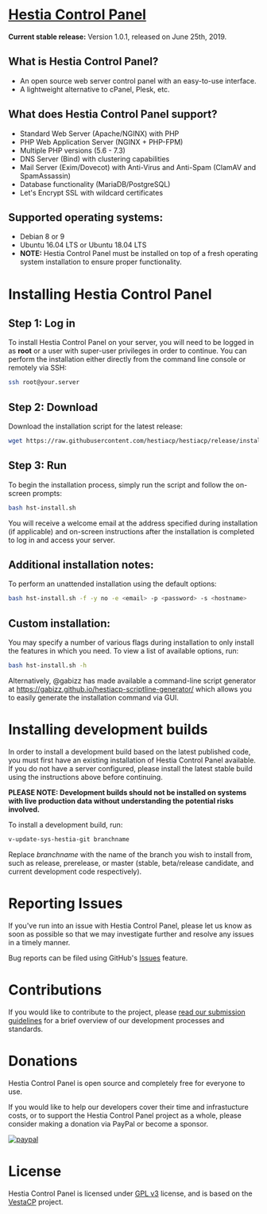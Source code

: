 [Hestia Control Panel](https://www.hestiacp.com/)
==================================================
**Current stable release:** Version 1.0.1, released on June 25th, 2019.

What is Hestia Control Panel?
----------------------------
* An open source web server control panel with an easy-to-use interface.
* A lightweight alternative to cPanel, Plesk, etc.

What does Hestia Control Panel support?
----------------------------
* Standard Web Server (Apache/NGINX) with PHP
* PHP Web Application Server (NGINX + PHP-FPM)
* Multiple PHP versions (5.6 - 7.3)
* DNS Server (Bind) with clustering capabilities
* Mail Server (Exim/Dovecot) with Anti-Virus and Anti-Spam (ClamAV and SpamAssassin)
* Database functionality (MariaDB/PostgreSQL)
* Let's Encrypt SSL with wildcard certificates

Supported operating systems:
----------------------------
* Debian 8 or 9
* Ubuntu 16.04 LTS or Ubuntu 18.04 LTS
* **NOTE:** Hestia Control Panel must be installed on top of a fresh operating system installation to ensure proper functionality.

Installing Hestia Control Panel
============================
## Step 1: Log in
To install Hestia Control Panel on your server, you will need to be logged in as **root** or a user with super-user privileges in order to continue. You can perform the installation either directly from the command line console or remotely via SSH:
```bash
ssh root@your.server
```
## Step 2: Download
Download the installation script for the latest release:
```bash
wget https://raw.githubusercontent.com/hestiacp/hestiacp/release/install/hst-install.sh
```
## Step 3: Run
To begin the installation process, simply run the script and follow the on-screen prompts:
```bash
bash hst-install.sh
```
You will receive a welcome email at the address specified during installation (if applicable) and on-screen instructions after the installation is completed to log in and access your server.

## Additional installation notes:
To perform an unattended installation using the default options:
```bash
bash hst-install.sh -f -y no -e <email> -p <password> -s <hostname>
```
## Custom installation:
You may specify a number of various flags during installation to only install the features in which you need. To view a list of available options, run:
```bash
bash hst-install.sh -h
```
Alternatively, @gabizz has made available a command-line script generator at https://gabizz.github.io/hestiacp-scriptline-generator/ which allows you to easily generate the installation command via GUI.

Installing development builds
=============================
In order to install a development build based on the latest published code, you must first have an existing installation of Hestia Control Panel available. If you do not have a server configured, please install the latest stable build using the instructions above before continuing.

**PLEASE NOTE: Development builds should not be installed on systems with live production data without understanding the potential risks involved.**

To install a development build, run:
```bash
v-update-sys-hestia-git branchname
```
Replace *branchname* with the name of the branch you wish to install from, such as release, prerelease, or master (stable, beta/release candidate, and current development code respectively). 

Reporting Issues
=============================
If you've run into an issue with Hestia Control Panel, please let us know as soon as possible so that we may investigate further and resolve any issues in a timely manner.

Bug reports can be filed using GitHub's [Issues](https://github.com/hestiacp/hestiacp/issues) feature.

Contributions
=============================
If you would like to contribute to the project, please [read our submission guidelines](https://github.com/hestiacp/hestiacp/blob/master/CONTRIBUTING.md) for a brief overview of our development processes and standards.

Donations
=============================
Hestia Control Panel is open source and completely free for everyone to use.

If you would like to help our developers cover their time and infrastucture costs, or to support the Hestia Control Panel project as a whole, please consider making a donation via PayPal or become a sponsor.

[![paypal](https://www.paypalobjects.com/en_US/i/btn/btn_donateCC_LG.gif)](https://www.paypal.com/cgi-bin/webscr?cmd=_s-xclick&hosted_button_id=ST87LQH2CHGLA)

License
=============================
Hestia Control Panel is licensed under [GPL v3](https://github.com/hestiacp/hestiacp/blob/master/LICENSE) license, and is based on the [VestaCP](https://www.vestacp.com/) project.<br>